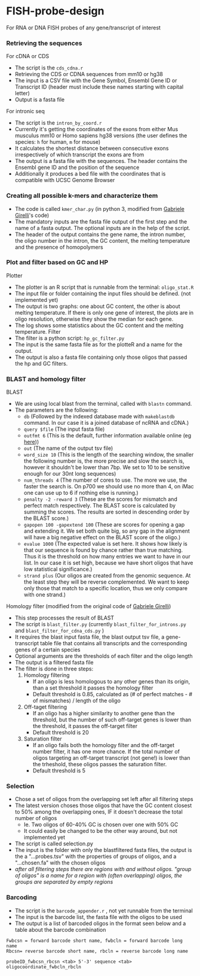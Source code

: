 # FISH-probe-design
For RNA or DNA FISH probes of any gene/transcript of interest


### Retrieving the sequences
For cDNA or CDS
- The script is the `cds_cdna.r`
- Retrieving the CDS or CDNA sequences from mm10 or hg38
- The input is a CSV file with the Gene Symbol, Ensembl Gene ID or Transcript ID (header must include these names starting with capital letter)
- Output is a fasta file

For intronic seq
- The script is the `intron_by_coord.r`
- Currently it's getting the coordinates of the exons from either Mus musculus mm10 or Homo sapiens hg38 versions (the user defines the species: `h` for human, `m` for mouse)
- It calculates the shortest distance between consecutive exons irrespectively of which transcript the exons are from
- The output is a fasta file with the sequences. The header contains the Ensembl gene ID and the position of the sequence
- Additionally it produces a bed file with the coordinates that is compatible with UCSC Genome Browser

### Creating all possible k-mers and characterize them
- The code is called `kmer_char.py` (in python 3, modified from [Gabriele Girelli](https://github.com/ggirelli)'s code)
- The mandatory inputs are the fasta file output of the first step and the name of a fasta output. The optional inputs are in the help of the script.
- The header of the output contains the gene name, the intron number, the oligo number in the intron, the GC content, the melting temperature and the presence of homopolymers


### Plot and filter based on GC and HP
Plotter
- The plotter is an R script that is runnable from the terminal: `oligo_stat.R`
- The input file or folder containing the input files should be defined. (not implemented yet)
- The output is two graphs: one about GC content, the other is about melting temperature. If there is only one gene of interest, the plots are in oligo resolution, otherwise they show the median for each gene.
- The log shows some statistics about the GC content and the melting temperature.
Filter
- The filter is a python script: `hp_gc_filter.py`
- The input is the same fasta file as for the plotteR and a name for the output.
- The output is also a fasta file containing only those oligos that passed the hp and GC filters.

### BLAST and homology filter
BLAST
- We are using local blast from the terminal, called with `blastn` command.
- The parameters are the following:
  - `db` (Followed by the indexed database made with `makeblastdb` command. In our case it is a joined database of ncRNA and cDNA.)
  - `query $file` (The input fasta file)
  - `outfmt 6` (This is the default, further information available online (eg [here](http://www.metagenomics.wiki/tools/blast/blastn-output-format-6)))
  - `out` (The name of the output tsv file)
  - `word_size 10` (This is the length of the searching window, the smaller the following number is, the more precise and slow the search is, however it shouldn't be lower than 7bp. We set to 10 to be sensitive enough for our 30nt long sequences)
  - `num_threads 4` (The number of cores to use. The more we use, the faster the search is. On p700 we should use no more than 4, on iMac one can use up to 6 if nothing else is running.)
  - `penalty -2 -reward 3` (These are the scores for mismatch and perfect match respectively. The BLAST score is calculated by summing the scores. The results are sorted in descending order by the BLAST score.)
  - `gapopen 100 -gapextend 100` (These are scores for opening a gap and extending it. We set both quite big, so any gap in the alignment will have a big negative effect on the BLAST score of the oligo.)
  - `evalue 1000` (The expected value is set here. It shows how likely is that our sequence is found by chance rather than true matching. Thus it is the threshold on how many entries we want to have in our list. In our case it is set high, because we have short oligos that have low statistical significance.)
  - `strand plus` (Our oligos are created from the genomic sequence. At the least step they will be reverse complemented. We want to keep only those that match to a specific location, thus we only compare with one strand.)
		
Homology filter (modified from the original code of [Gabriele Girelli](https://github.com/ggirelli))
- This step processes the result of BLAST
- The script is `blast_filter.py` (currently `blast_filter_for_introns.py` and `blast_filter_for_cdna_cds.py` )
- It requires the blast input fasta file, the blast output tsv file, a gene-transcript table file that contains all transcripts and the corresponding genes of a certain species
- Optional arguments are the thresholds of each filter and the oligo length
- The output is a filtered fasta file
- The filter is done in three steps:
  1. Homology filtering
     - If an oligo is less homologous to any other genes than its origin, than a set threshold it passes the homology filter
     - Default threshold is 0.85, calculated as (# of perfect matches - # of mismatches) / length of the oligo
  2. Off-taget filtering
     - If an oligo has a higher similarity to another gene than the threshold, but the number of such off-target genes is lower than the threshold, it passes the off-target filter
     - Default threshold is 20
  3. Saturation filter
     - If an oligo fails both the homology filter and the off-target number filter, it has one more chance. If the total number of oligos targeting an off-target transcript (not gene!) is lower than the trheshold, these oligos passes the saturation filter.
     - Default threshold is 5

### Selection
- Chose a set of oligos from the overlapping set left after all filtering steps
- The latest version choses those oligos that have the GC content closest to 50% among the overlapping ones, IF it doesn't decrease the total number of oligos
  - Ie. Two oligos of 60-40% GC is chosen over one with 50% GC
  - It could easily be changed to be the other way around, but not implemented yet
- The script is called selection.py
- The input is the folder with only the blastfiltered fasta files, the output is the a "...probes.tsv"  with the properties of groups of oligos, and a "...chosen.fa" with the chosen oligos
- _after all filtering steps there are regions with and without oligos. "group of oligos" is a name for a region with (often overlapping) oligos, the groups are separated by empty regions_

### Barcoding
- The script is the `barcode_appender.r` , not yet runnable from the terminal
- The input is the barcode list, the fasta file with the oligos to be used
- The output is a list of barcoded oligos in the format seen below and a table about the barcode combination

```
Fwbcsn = forward barcode short name, fwbcln = forward barcode long name
Rbcsn= reverse barcode short name, rbcln = reverse barcode long name
	
probeID_fwbcsn_rbcsn <tab> 5'-3' sequence <tab> oligocoordinate_fwbcln_rbcln
```

